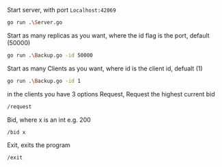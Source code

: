 Start server, with port `Localhost:42069`
```bash
go run .\Server.go
```

Start as many replicas as you want, where the id flag is the port, default (50000)
```bash
go run .\Backup.go -id 50000
```

Start as many Clients as you want, where id is the client id, defualt (1)
```bash
go run .\Backup.go -id 1
```

in the clients you have 3 options
Request, Request the highest current bid
```bash
/request
```

Bid, where x is an int e.g. 200
```bash
/bid x
```

Exit, exits the program
```bash
/exit
```
